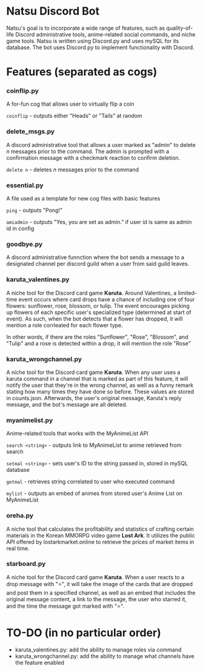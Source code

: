 # Natsu Discord Bot

Natsu's goal is to incorporate a wide range of features, such as quality-of-life Discord administrative tools, anime-related social commands, and niche game tools. Natsu is written using Discord.py and uses mySQL for its database. The bot uses Discord.py to implement functionality with Discord.


# Features (separated as cogs)

### coinflip.py

A for-fun cog that allows user to virtually flip a coin

`coinflip` - outputs either "Heads" or "Tails" at random

### delete_msgs.py

A discord administrative tool that allows a user marked as "admin" to delete _n_ messages prior to the command. The admin is prompted with a confirmation message with a checkmark reaction to confirm deletion.

`delete n` - deletes _n_ messages prior to the command

### essential.py

A file used as a template for new cog files with basic features

`ping` - outputs "Pong!"

`amiadmin` - outputs "Yes, you are set as admin." if user id is same as admin id in config

### goodbye.py

A discord administrative funnction where the bot sends a message to a designated channel per discord guild when a user from said guild leaves.

### karuta_valentines.py

A niche tool for the Discord card game __Karuta__. Around Valentines, a limited-time event occurs where card drops have a chance of including one of four flowers: sunflower, rose, blossom, or tulip. The event encourages picking up flowers of each specific user's specialized type (determined at start of event). As such, when the bot detects that a flower has dropped, it will mention a role corrleated for each flower type.

In other words, if there are the roles "Sunflower", "Rose", "Blossom", and "Tulip" and a rose is detected within a drop, it will mention the role "Rose"

### karuta_wrongchannel.py

A niche tool for the Discord card game __Karuta__. When any user uses a karuta command in a channel that is marked as part of this feature, it will notify the user that they're in the wrong channel, as well as a funny remark stating how many times they have done so before. These values are stored in counts.json. Afterwards, the user's original message, Karuta's reply message, and the bot's message are all deleted. 

### myanimelist.py

Anime-related tools that works with the MyAnimeList API

`search <string>` - outputs link to MyAnimeList to anime retrieved from search

`setmal <string>` - sets user's ID to the string passed in, stored in mySQL database

`getmal` - retrieves string correlated to user who executed command

`mylist` - outputs an embed of animes from stored user's Anime List on MyAnimeList

### oreha.py

A niche tool that calculates the profitability and statistics of crafting certain materials in the Korean MMORPG video game __Lost Ark__. It utilizes the public API offered by lostarkmarket.online to retrieve the prices of market items in real time. 

### starboard.py

A niche tool for the Discord card game __Karuta__. When a user reacts to a drop message with "⭐", it will take the image of the cards that are dropped and post them in a specified channel, as well as an embed that includes the original message content, a link to the message, the user who starred it, and the time the message got marked with "⭐". 

# TO-DO (in no particular order)

- karuta_valentines.py: add the ability to manage roles via command
- karuta_wrongchannel.py: add the ability to manage what channels have the feature enabled